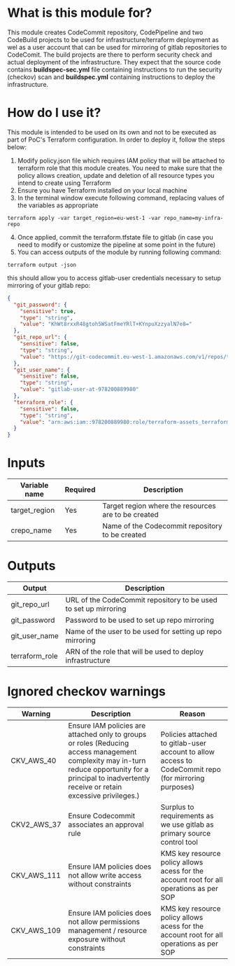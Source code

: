 # What is this module for?
This module creates CodeCommit repository, CodePipeline and two CodeBuild projects to be used for infrastructure/terraform deployment as wel as a user account that can be used for mirroring of gitlab repositories to CodeComit. 
The build projects are there to perform security check and actual deployment of the infrastructure. They expect that the source code contains **buildspec-sec.yml** file containing instructions to run the security (checkov) scan and **buildspec.yml** containing instructions to deploy the infrastructure.  

# How do I use it?
This module is intended to be used on its own and not to be executed as part of PoC's Terraform configuration. 
In order to deploy it, follow the steps below:
1. Modify policy.json file which requires IAM policy that will be attached to terraform role that this module creates. You need to make sure that the policy allows creation, update and deletion of all resource types you intend to create using Terraform
2. Ensure you have Terraform installed on your local machine
3. In the terminal window execute following command, replacing values of the variables as appropriate
```
terraform apply -var target_region=eu-west-1 -var repo_name=my-infra-repo
```
4. Once applied, commit the terraform.tfstate file to gitlab (in case you need to modify or customize the pipeline at some point in the future)
5. You can access outputs of the module by running following command:
```
terraform output -json
```
this should allow you to access gitlab-user credentials necessary to setup mirroring of your gitlab repo:
```json
{
  "git_password": {
    "sensitive": true,
    "type": "string",
    "value": "KhWt8rxxR48gtoh5WSatFmeYRlT+KYnpuXzzyalN7e8="
  },
  "git_repo_url": {
    "sensitive": false,
    "type": "string",
    "value": "https://git-codecommit.eu-west-1.amazonaws.com/v1/repos/terraform-assets"
  },
  "git_user_name": {
    "sensitive": false,
    "type": "string",
    "value": "gitlab-user-at-978200889980"
  },
  "terraform_role": {
    "sensitive": false,
    "type": "string",
    "value": "arn:aws:iam::978200889980:role/terraform-assets_terraform_role"
  }
}
```

# Inputs
|Variable name|Required|Description|
|-------------|--------|-----------|
|target_region|Yes|Target region where the resources are to be created|
|crepo_name|Yes|Name of the Codecommit repository to be created|
# Outputs
|Output|Description|
|---|---|
|git_repo_url|URL of the CodeCommit repository to be used to set up mirroring|
|git_password|Password to be used to set up repo mirroring|
|git_user_name|Name of the user to be used for setting up repo mirroring|
|terraform_role|ARN of the role that will be used to deploy infrastructure|

# Ignored checkov warnings

|Warning|Description|Reason|
|---|---|---|
|CKV_AWS_40|Ensure IAM policies are attached only to groups or roles (Reducing access management complexity may in-turn reduce opportunity for a principal to inadvertently receive or retain excessive privileges.)|Policies attached to gitlab-user account to allow access to CodeCommit repo (for mirroring purposes)
|CKV2_AWS_37|Ensure Codecommit associates an approval rule|Surplus to requirements as we use gitlab as primary source control tool|
|CKV_AWS_111|Ensure IAM policies does not allow write access without constraints|KMS key resource policy allows acess for the account root for all operations as per SOP|
|CKV_AWS_109|Ensure IAM policies does not allow permissions management / resource exposure without constraints|KMS key resource policy allows acess for the account root for all operations as per SOP|

